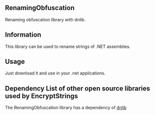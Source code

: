 ## RenamingObfuscation

Renaming obfuscation library with dnlib.

## Information

This library can be used to rename strings of .NET assemblies.

## Usage
Just download it and use in your .net applications.

## Dependency  List of other open source libraries used by EncryptStrings
The RenamingObfuscation library has a dependency of [dnlib](https://github.com/0xd4d/dnlib)

